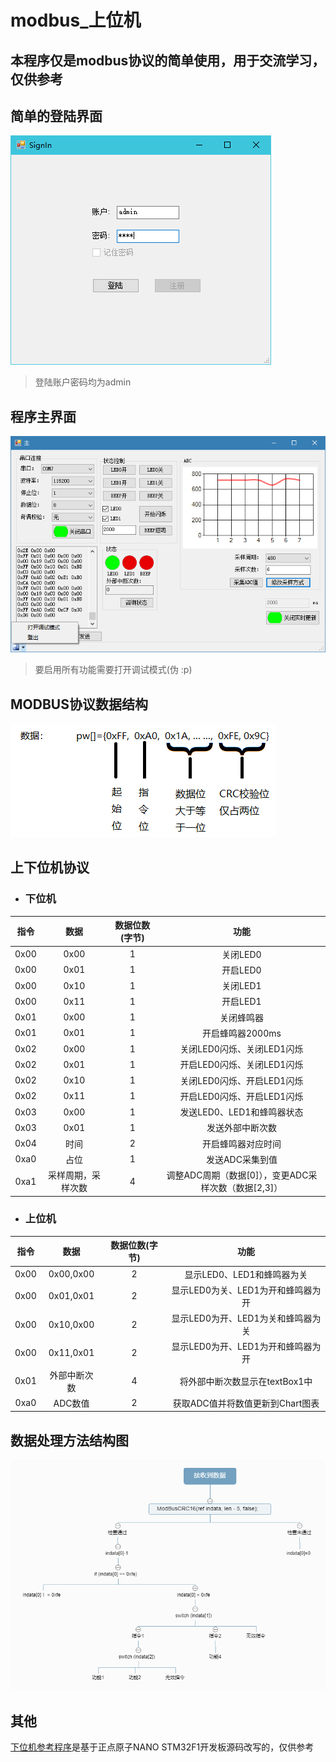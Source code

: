 # modbus_上位机
## 本程序仅是modbus协议的简单使用，用于交流学习，仅供参考
## 简单的登陆界面
 ![Sign](README/SignIn.png) 
> 登陆账户密码均为admin
## 程序主界面
 ![Main](README/Main.png) 
 > 要启用所有功能需要打开调试模式(伪 :p)
## MODBUS协议数据结构
![Modbus](README/Modbus.png)
## 上下位机协议
- ### 下位机 
|指令|数据|数据位数(字节)|功能|
|:--:|:-----:|:-----:|:-----:|
|0x00|0x00|1|关闭LED0|
|0x00|0x01|1|开启LED0|
|0x00|0x10|1|关闭LED1|
|0x00|0x11|1|开启LED1|
|0x01|0x00|1|关闭蜂鸣器|
|0x01|0x01|1|开启蜂鸣器2000ms|
|0x02|0x00|1|关闭LED0闪烁、关闭LED1闪烁|
|0x02|0x01|1|开启LED0闪烁、关闭LED1闪烁|
|0x02|0x10|1|关闭LED0闪烁、开启LED1闪烁|
|0x02|0x11|1|开启LED0闪烁、开启LED1闪烁|
|0x03|0x00|1|发送LED0、LED1和蜂鸣器状态|
|0x03|0x01|1|发送外部中断次数|
|0x04|时间|2|开启蜂鸣器对应时间|
|0xa0|占位|1|发送ADC采集到值|
|0xa1|采样周期，采样次数|4|调整ADC周期（数据[0]），变更ADC采样次数（数据[2,3]）|
- ### 上位机
|指令|数据|数据位数(字节)|功能|
|:--:|:-----:|:-----:|:-----:|
|0x00|0x00,0x00|2|显示LED0、LED1和蜂鸣器为关|
|0x00|0x01,0x01|2|显示LED0为关、LED1为开和蜂鸣器为开|
|0x00|0x10,0x00|2|显示LED0为开、LED1为关和蜂鸣器为关|
|0x00|0x11,0x01|2|显示LED0为开、LED1为开和蜂鸣器为开|
|0x01|外部中断次数|4|将外部中断次数显示在textBox1中|
|0xa0|ADC数值|2|获取ADC值并将数值更新到Chart图表|
## 数据处理方法结构图
![Process](README/Process.png)
## 其他
[下位机参考程序](https://github.com/RC1844/modbus_CSharp/releases)是基于正点原子NANO STM32F1开发板源码改写的，仅供参考
